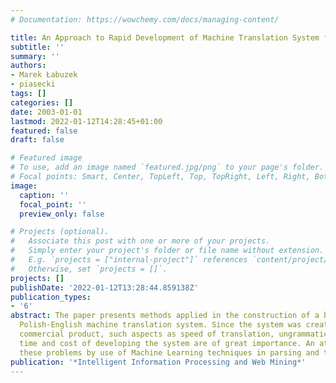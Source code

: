 ```yaml
---
# Documentation: https://wowchemy.com/docs/managing-content/

title: An Approach to Rapid Development of Machine Translation System for Internet
subtitle: ''
summary: ''
authors:
- Marek Łabuzek
- piasecki
tags: []
categories: []
date: 2003-01-01
lastmod: 2022-01-12T14:28:45+01:00
featured: false
draft: false

# Featured image
# To use, add an image named `featured.jpg/png` to your page's folder.
# Focal points: Smart, Center, TopLeft, Top, TopRight, Left, Right, BottomLeft, Bottom, BottomRight.
image:
  caption: ''
  focal_point: ''
  preview_only: false

# Projects (optional).
#   Associate this post with one or more of your projects.
#   Simply enter your project's folder or file name without extension.
#   E.g. `projects = ["internal-project"]` references `content/project/deep-learning/index.md`.
#   Otherwise, set `projects = []`.
projects: []
publishDate: '2022-01-12T13:28:44.859138Z'
publication_types:
- '6'
abstract: The paper presents methods applied in the construction of a bi-directional
  Polish-English machine translation system. Since the system was created as a wide-scale
  commercial product, such aspects as speed of translation, ungrammatical texts and
  time and cost of developing the system are of great importance. An attempt of solving
  these problems by use of Machine Learning techniques in parsing and tagging is discussed.
publication: '*Intelligent Information Processing and Web Mining*'
---
```

